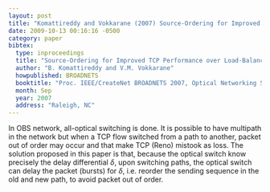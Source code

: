 ```yaml
---
layout: post
title: "Komattireddy and Vokkarane (2007) Source-Ordering for Improved TCP Performance over Load-Balanced Optical Burst-Switched (OBS) Networks (BROADNETS)"
date: 2009-10-13 00:16:16 -0500
category: paper
bibtex:
  type: inproceedings
  title: "Source-Ordering for Improved TCP Performance over Load-Balanced Optical Burst-Switched (OBS) Networks"
  author: "B. Komattireddy and V.M. Vokkarane"
  howpublished: BROADNETS
  booktitle: "Proc. IEEE/CreateNet BROADNETS 2007, Optical Networking Symposium"
  month: Sep
  year: 2007
  address: "Raleigh, NC"
---
```

In OBS network, all-optical switching is done. It is possible to have multipath
in the network but when a TCP flow switched from a path to another, packet out
of order may occur and that make TCP (Reno) mistook as loss. The solution
proposed in this paper is that, because the optical switch know precisely the
delay differential $\delta$, upon switching paths, the optical switch can delay the
packet (bursts) for $\delta$, i.e. reorder the sending sequence in the old and new
path, to avoid packet out of order.
